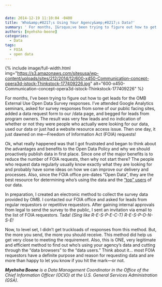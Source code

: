 ```yaml
---


date: 2014-12-19 11:10:04 -0400
title: 'Who&amp;#8217;s Using Your Agency&amp;#8217;s Data?'
summary: ' For months, I&rsquo;ve been trying to figure out how to get leads for the OMB External Use Open Data Survey responses. I&rsquo;ve attended Google Analytics seminars, asked for survey responses from some of our public facing sites, added a data request form to our /data page, and begged for leads from'
authors: [myehsha-boone]
categories:
  - Data
tags:
  - FOIA
  - open data
---
```



{% include image/full-width.html img="https://s3.amazonaws.com/sitesusa/wp-content/uploads/sites/212/2014/12/600-x450-Communication-concept-opera3d-istock-Thinkstock-177409226.jpg" alt="600-x450-Communication-concept-opera3d-istock-Thinkstock-177409226" %}

For months, I’ve been trying to figure out how to get leads for the OMB External Use Open Data Survey responses. I’ve attended Google Analytics seminars, asked for survey responses from some of our public facing sites, added a data request form to our /data page, and begged for leads from program owners. The result was very few leads and no indication of whether or not they were people who actually were looking for our data, used our data or just had a website resource access issue. Then one day, it just dawned on me—Freedom of Information Act (FOIA) requests!

Ok, what really happened was that I got frustrated and began to think about the advantages and benefits to the Open Data Policy and why we should proactively publish data in first place. Since one of the major benefits is to reduce the number of FOIA requests, then why not start there? The people who request data regularly usually know exactly what they are looking for and probably have some ideas on how we can improve our delivery and processes. Also, since the FOIA office pre-dates “Open Data”, they are the best resource for determining who’s using the data and the [“top” users](https://www.WHATEVER/2014/08/21/how-to-find-your-open-data-hotshots/ "How to Find Your Open Data Hotshots") of our data.

In preparation, I created an electronic method to collect the survey data provided by OMB. I contacted our FOIA office and asked for leads from regular requestors or repetitive requestors. After gaining internal approvals from legal to send the survey to the public, I sent an invitation via email to the list of FOIA requestors. Tada! _(Sing like R-E-S-P-E-C-T) R-E-S-P-O-N-S-E!_

Now, to level set, I didn’t get truckloads of responses from this method. But, the more you send, the more you should receive. This method did help us get very close to meeting the requirement. Also, this is ONE, very legitimate and efficient method to find out who’s using your agency’s data and cutting through the “data browsers” to the “data users.” Think about it… most FOIA requestors have a definite purpose and reason for requesting data and are more than happy to let you know if you hit the mark—or not.

_**Myehsha Boone** is a Data Management Coordinator in the Office of the Chief Information Officer (OCIO) at the U.S. General Services Administration (GSA)._